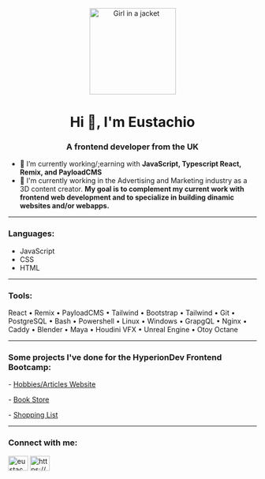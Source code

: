<div align="center"><img src="./circular_profile_pic.png" alt="Girl in a jacket" width="175" height="175"></div>
<h1 align="center">Hi 👋, I'm Eustachio</h1>
<h3 align="center">A frontend developer from the UK</h3>

- 🌱 I’m currently working/;earning with **JavaScript, Typescript React, Remix, and PayloadCMS**
- 🔭 I'm currently working in the Advertising and Marketing industry as a 3D content creator. **My goal is to complement my current work with frontend web development and to specialize in building dinamic websites and/or webapps.**

---

<h3 align="left">Languages:</h3>
    <ul> 
        <li>JavaScript</li>
        <li>CSS</li>
        <li>HTML</li>
    </ul>

----

<h3 align="left">Tools:</h3>

<p>React • Remix • PayloadCMS • Tailwind • Bootstrap • Tailwind • Git • PostgreSQL • Bash • Powershell • Linux • Windows • GrapgQL • Nginx • Caddy • Blender • Maya • Houdini VFX • Unreal Engine • Otoy Octane</p>

----
<h3 align="left">Some projects I've done for the HyperionDev Frontend Bootcamp:</h3>

<p>- 
<a href="https://github.com/eustachi0/finalCapstone" target="blank">Hobbies/Articles Website</a>
</p>
<p>- 
<a href="https://github.com/eustachi0/finalCapstone/tree/bookStore" target="blank">Book Store</a>
</p>
<p>- 
<a href="https://github.com/eustachi0/finalCapstone/tree/shoppingList" target="blank">Shopping List</a>
</p>

----
<h3 align="left">Connect with me:</h3>
<p align="left">
<a href="https://twitter.com/eustachi0" target="blank"><img align="center" src="https://raw.githubusercontent.com/rahuldkjain/github-profile-readme-generator/master/src/images/icons/Social/twitter.svg" alt="eustachi0" height="30" width="40" /></a>
<a href="https://linkedin.com/in/https://www.linkedin.com/in/eustachiodipaola/" target="blank"><img align="center" src="https://raw.githubusercontent.com/rahuldkjain/github-profile-readme-generator/master/src/images/icons/Social/linked-in-alt.svg" alt="https://www.linkedin.com/in/eustachiodipaola/" height="30" width="40" /></a>
</p>
